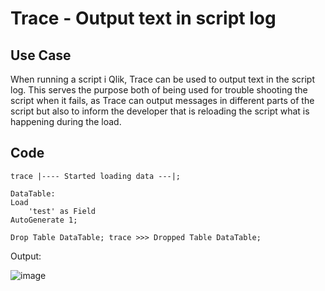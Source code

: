 # Trace - Output text in script log

## Use Case

When running a script i Qlik, Trace can be used to output text in the script log. 
This serves the purpose both of being used for trouble shooting the script when it fails, as Trace can output messages in different parts of the script
but also to inform the developer that is reloading the script what is happening during the load.

## Code

```
trace |---- Started loading data ---|;

DataTable:
Load
	'test' as Field
AutoGenerate 1;

Drop Table DataTable; trace >>> Dropped Table DataTable;
```

Output:

![image](https://github.com/xGregoriusx/BI-in-practice/assets/139049888/fa79dfad-807b-45b4-ad88-6ed8e18b9922)
